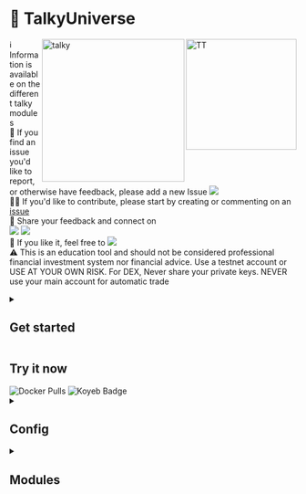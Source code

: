 # 🗿 TalkyUniverse
<img align="right" width="194" alt="TT" 
     src="https://github.com/mraniki/tt/assets/8766259/14cb1653-f6b4-44e7-b07c-d930060c7363">
     
<img src="https://i.imgur.com/Q7iDDyB.jpg" align="right"
     alt="talky" width="250" height="250">


<dl>
ℹ️ Information is available on the different talky modules
<br>
🐛 If you find an issue you'd like to report, or otherwise have feedback, please add a new Issue <a href="https://github.com/mraniki/tt/issues"><img src="https://badgen.net/github/open-issues/mraniki/tt" /></a>
<br>
🧑‍💻 If you'd like to contribute, please start by creating or commenting on an <a href="https://github.com/mraniki/tt/issues">issue</a>
<br>
💬 Share your feedback and connect on 
     <br><a href="https://discord.gg/vegJQGrRRa"><img src="https://badgen.net/badge/icon/discord/purple?icon=discord&label" /></a>
      <a href="https://t.me/TTTalkyTraderChat/1"><img src="https://badgen.net/badge/icon/telegram?icon=telegram&label" /></a>
<br>
🍩 If you like it, feel free to <a href="https://coindrop.to/mraniki"><img src="https://badgen.net/badge/icon/coindrop/6F4E37?icon=buymeacoffee&label"/></a>
<br>
⚠️ This is an education tool and should not be considered professional financial investment system nor financial advice. Use a testnet account or USE AT YOUR OWN RISK. For DEX, Never share your private keys. NEVER use your main account for automatic trade
 </dl>   

<details close>
<summary><h2>Get started</h2></summary>
<ol>

<li>Create your channel/room and your platform bot</li>

- Telegram via <a href="https://core.telegram.org/bots/tutorial">Telegram @BotFather</a> and [create an API key](https://docs.telethon.dev/en/stable/basic/signing-in.html) 
- Discord via [Discord Dev portal](https://discord.com/developers/docs/intro)
- Matrix via [Matrix.org](https://turt2live.github.io/matrix-bot-sdk/index.html)

<li>Get your    
- DEX wallet address and private key
- CEX API Keys supported by [CCXT](https://github.com/ccxt/ccxt) or
</li>

<li>Create your config file settings.toml or use  <a href="https://github.com/talkytrader/wiki/blob/main/README.md#config">env variable</a></li>
https://github.com/talkytrader/wiki/blob/7b9a1caf49e92ae481a5d8401d782df7c1e21774/example_settings.toml#L2-L50

<li>Deploy via:
    
- docker 
          `docker pull mraniki/tt:latest` or `docker pull ghcr.io/mraniki/tt:latest`
- locally 
          `git clone https://github.com/mraniki/tt:main` && `pip install -r requirements.txt` 
</li>

<li>Start your container or if deployed locally use `python3 bot.py` to start</li>
<li>Documentation available on <a href="https://talkytrader.github.io/wiki">wiki</a>
</ol>

</details>

<h2>Try it now</h2>

<img alt="Docker Pulls" src="https://img.shields.io/docker/pulls/mraniki/tt">
<img alt="Koyeb Badge" src="https://img.shields.io/badge/Deploy%20on%20Koyeb-blue?logo=koyeb&link=https%3A%2F%2Fapp.koyeb.com%2Fdeploy%3Ftype%3Ddocker%26image%3Ddocker.io%2Fmraniki%2Ftt%26name%3Dtt-demo">

<details close>
<summary><h2>Config</h2></summary>
https://github.com/talkytrader/wiki/blob/c9d39101f7f74233f6e7d756790373fbc2251a63/.env.example#L1-L114  
</details>


<details close>
<summary><h2>Modules</h2></summary>

<h3>Talky</h3>
  
<a href="https://talkyuniverse.readthedocs.io/projects/talky/">Submit trading order to CEX & DEX with multi messaging platform and plugin support</a>

<h3>FindMyOrder</h3>

<a href="https://talkyuniverse.readthedocs.io/projects/fyndmyorder/">Find that order</a>

<h3>DXSP</h3>

<a href="https://talkyuniverse.readthedocs.io/projects/dxsp/">Swap made easy</a>

<h3>IamListening</h3>

Build a chat listener bot
<a href="https://talkyuniverse.readthedocs.io/projects/iamlistening/">Find that order</a>

<h3>TalkyTrend</h3>

<a href="https://talkyuniverse.readthedocs.io/projects/talkytrend/">Get the trend</a>

</details>
